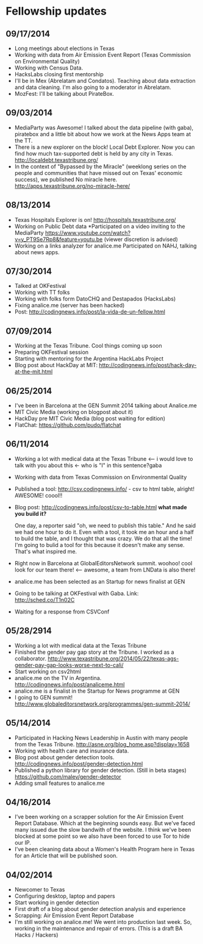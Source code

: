 # Fellowship updates

## 09/17/2014

* Long meetings about elections in Texas
* Working with data from Air Emission Event Report (Texas Commission on Environmental Quality)
* Working with Census Data.
* HacksLabs closing first mentorship
* I'll be in Mex (Abrelatam and Condatos). Teaching about data extraction and data cleaning. I'm also going to a moderator in Abrelatam.
* MozFest: I'll be talking about PirateBox.

## 09/03/2014

* MediaParty was Awesome! I talked about the data pipeline (with gaba), piratebox and a little bit about how we work at the News Apps team at the TT.
* There is a new explorer on the block! Local Debt Explorer. Now you can find how much tax-supported debt is held by any city in Texas. http://localdebt.texastribune.org/
* In the context of "Bypassed by the Miracle" (weeklong series on the people and communities that have missed out on Texas' economic success), we published No miracle here. http://apps.texastribune.org/no-miracle-here/

## 08/13/2014

* Texas Hospitals Explorer is on! http://hospitals.texastribune.org/
* Working on Public Debt data
*Participated on a video inviting to the MediaParty https://www.youtube.com/watch?v=y_PT9Se7Rp8&feature=youtu.be (viewer discretion is advised)
* Working on a links analyzer for analice.me
Participated on NAHJ, talking about news apps.

## 07/30/2014

* Talked at OKFestival
* Working with TT folks
* Working with folks form DatoCHQ and Destapados (HacksLabs)
* Fixing analice.me (server  has been hacked)
* Post: http://codingnews.info/post/la-vida-de-un-fellow.html

## 07/09/2014

* Working at the Texas Tribune. Cool things coming up soon
* Preparing OKFestival session
* Starting with mentoring for the Argentina HackLabs Project
* Blog post about HackDay at MIT: http://codingnews.info/post/hack-day-at-the-mit.html

## 06/25/2014

* I've been in Barcelona at the GEN Summit 2014 talking about Analice.me
* MIT Civic Media (working on blogpost about it)
* HackDay pre MIT Civic Media (blog post waiting for edition)
* FlatChat: https://github.com/pudo/flatchat

## 06/11/2014

* Working a lot with medical data at the Texas Tribune <-- i would love to talk with you about this <- who is "I" in this sentence?gaba
* Working with data from Texas Commission on Environmental Quality
* Published a tool: http://csv.codingnews.info/ - csv to html table, alright! AWESOME! coool!!
* Blog post: http://codingnews.info/post/csv-to-table.html
    **what made you build it?**

    One day, a reporter said "oh, we need to publish this table." And he said we had one hour to do it. Even with a tool, it took me an hour and a half to build the table, and I thought that was crazy. We do that all the time! I'm going to bulid a tool for this because it doesn't make any sense. That's what inspired me.

* Right now in Barcelona at GlobalEditorsNetwork summit. woohoo! cool look for our team there! <-- awesome, a team from LNData is also there!
* analice.me has been selected as an Startup for news finalist at GEN
* Going to be talking at OKFestival with Gaba. Link: http://sched.co/T1n02C
* Waiting for a response from CSVConf

## 05/28/2914

* Working a lot with medical data at the Texas Tribune
* Finished the gender pay gap story at the Tribune. I worked as a collaborator. http://www.texastribune.org/2014/05/22/texas-ags-gender-pay-gap-looks-worse-next-to-cali/
* Start working on csv2html
* analice.me on the TV in Argentina. http://codingnews.info/post/analiceme.html
* analice.me is a finalist in the Startup for News programme at GEN
* I going to GEN summit! http://www.globaleditorsnetwork.org/programmes/gen-summit-2014/

## 05/14/2014

* Participated in Hacking News Leadership in Austin with many people from the Texas Tribune. http://asne.org/blog_home.asp?display=1658
* Working with health care and insurance data.
* Blog post about gender detection tools. http://codingnews.info/post/gender-detection.html
* Published a python library for gender detection. (Still in beta stages) https://github.com/malev/gender-detector
* Adding small features to analice.me

## 04/16/2014

* I’ve been working on a scrapper solution for the Air Emission Event Report Database. Which at the beginning sounds easy. But we've faced many issued due the slow bandwith of the website. I think we've been blocked at some point so we also have been forced to use Tor to hide our IP.
* I’ve been cleaning data about a Women's Health Program here in Texas for an Article that will be published soon.

## 04/02/2014

* Newcomer to Texas
* Configuring desktop, laptop and papers
* Start working in gender detection
* First draft of a blog about gender detection analysis and experience
* Scrapping: Air Emission Event Report Database
* I'm still working on analice.me! We went into production last week. So, working in the maintenance and repair of errors. (This is a draft BA Hacks / Hackers)
